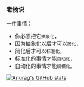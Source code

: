 ### 老杨说

一件事情：
- 你必须把它`抽象化`，
- 因为抽象化以后才可以`简化`，
- 简化后才可以`标准化`，
- 标准化的事情才能`自动化`，
- 自动化的事情才能`规模化`。

[![Anurag's GitHub stats](https://github-readme-stats.vercel.app/api?username=jamesyyang&theme=blueberry&show_icons=true)](https://github.com/anuraghazra/github-readme-stats)
